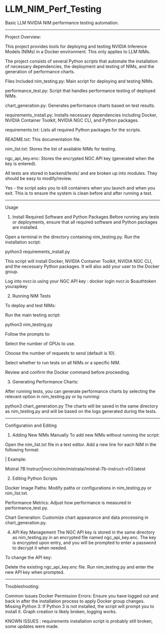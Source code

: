 # LLM_NIM_Perf_Testing
Basic LLM NVIDIA NIM performance testing automation.

---------------------------------------------------------------------------------------------------------------------

Project Overview:

This project provides tools for deploying and testing NVIDIA Inference Models (NIMs) in a Docker environment. This only applies to LLM NIMs.

The project consists of several Python scripts that automate the installation of necessary dependencies, the deployment and testing of NIMs, and the generation of performance charts.

Files Included
nim_testing.py: Main script for deploying and testing NIMs.

performance_test.py: Script that handles performance testing of deployed NIMs.

chart_generation.py: Generates performance charts based on test results.

requirements_install.py: Installs necessary dependencies including Docker, NVIDIA Container Toolkit, NVIDIA NGC CLI, and Python packages.

requirements.txt: Lists all required Python packages for the scripts.

README.txt: This documentation file.

nim_list.txt: Stores the list of available NIMs for testing.

ngc_api_key.enc: Stores the encrypted NGC API key (generated when the key is entered).

All tests are stored in backend/tests/ and are broken up into modules. They should be easy to modify/review.

Yes - the script asks you to kill containers when you launch and when you exit. This is to ensure the system is clean before and after running a test.

---------------------------------------------------------------------------------------------------------------------

Usage
1. Install Required Software and Python Packages
Before running any tests or deployments, ensure that all required software and Python packages are installed.

Open a terminal in the directory containing nim_testing.py.
Run the installation script:

python3 requirements_install.py

This script will install Docker, NVIDIA Container Toolkit, NVIDIA NGC CLI, and the necessary Python packages. It will also add your user to the Docker group.

Log into nvcr.io using your NGC API key : docker login nvcr.io $oauthtoken yourapikey

2. Running NIM Tests

To deploy and test NIMs:

Run the main testing script:

python3 nim_testing.py

Follow the prompts to:

Select the number of GPUs to use.

Choose the number of requests to send (default is 10).

Select whether to run tests on all NIMs or a specific NIM.

Review and confirm the Docker command before proceeding.

3. Generating Performance Charts:

After running tests, you can generate performance charts by selecting the relevant option in nim_testing.py or by running:


python3 chart_generation.py
The charts will be saved in the same directory as nim_testing.py and will be based on the logs generated during the tests.


---------------------------------------------------------------------------------------------------------------------

Configuration and Editing
1. Adding New NIMs Manually
To add new NIMs without running the script:

Open the nim_list.txt file in a text editor.
Add a new line for each NIM in the following format:

<NIM Name>|<Docker Image>
Example:

Mistral 7B Instruct|nvcr.io/nim/mistralai/mistral-7b-instruct-v03:latest

2. Editing Python Scripts

Docker Image Paths: Modify paths or configurations in nim_testing.py or nim_list.txt.

Performance Metrics: Adjust how performance is measured in performance_test.py.

Chart Generation: Customize chart appearance and data processing in chart_generation.py.

4. API Key Management
The NGC API key is stored in the same directory as nim_testing.py in an encrypted file named ngc_api_key.enc. The key is encrypted upon entry, and you will be prompted to enter a password to decrypt it when needed.

To change the API key:

Delete the existing ngc_api_key.enc file.
Run nim_testing.py and enter the new API key when prompted.

---------------------------------------------------------------------------------------------------------------------

Troubleshooting:

Common Issues
Docker Permission Errors: Ensure you have logged out and back in after the installation process to apply Docker group changes.
Missing Python 3: If Python 3 is not installed, the script will prompt you to install it.
Graph creation is likely broken, logging works.

KNOWN ISSUES : requirements installation script is probably still broken, some updates were made.

